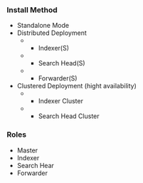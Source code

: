 ### Install Method
- Standalone Mode
- Distributed Deployment
  * - Indexer(S)
  * - Search Head(S)
  * - Forwarder(S)
- Clustered Deployment (hight availability)
  * - Indexer Cluster
  * - Search Head Cluster


### Roles
- Master
- Indexer
- Search Hear
- Forwarder



